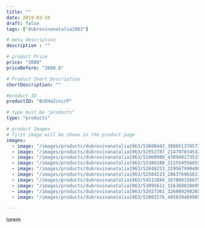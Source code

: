 ```yaml
---
title: ""
date: 2019-03-16
draft: false
tags: ["dubrovinanatalia1963"]

# meta description
description : ""

# product Price
price: "3000"
priceBefore: "3600.0"

# Product Short Description
shortDescription: ""

#product ID
productID: "BvEHa2cnirP"

# type must be "products"
type: "products"

# product Images
# first image will be shown in the product page
images:
  - image: "/images/products/dubrovinanatalia1963/53600443_388851378573309_3517755938153236754_n.jpg"
  - image: "/images/products/dubrovinanatalia1963/52952787_2147978345322669_2918268256148515539_n.jpg"
  - image: "/images/products/dubrovinanatalia1963/51960980_438948173515307_6307013991359916567_n.jpg"
  - image: "/images/products/dubrovinanatalia1963/53386188_2115545568558063_6684435205943141648_n.jpg"
  - image: "/images/products/dubrovinanatalia1963/52846153_2295679904086400_4044608571713122349_n.jpg"
  - image: "/images/products/dubrovinanatalia1963/52504223_286376965611422_446174536180037185_n.jpg"
  - image: "/images/products/dubrovinanatalia1963/54512884_167808150875218_1277664934270549856_n.jpg"
  - image: "/images/products/dubrovinanatalia1963/53095611_156360018695230_9162091414550582330_n.jpg"
  - image: "/images/products/dubrovinanatalia1963/53927362_326009298265951_5713486594710223496_n.jpg"
  - image: "/images/products/dubrovinanatalia1963/53801576_405839469985218_7384927036398480174_n.jpg"

---
```

lorem
